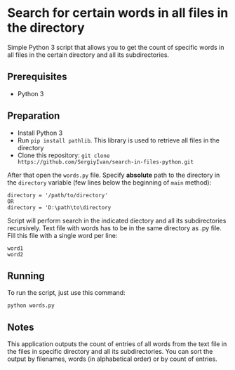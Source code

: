 # Search for certain words in all files in the directory

Simple Python 3 script that allows you to get the count of specific words in all files in the certain directory and all its subdirectories.

## Prerequisites
* Python 3

## Preparation
* Install Python 3
* Run `pip install pathlib`. This library is used to retrieve all files in the directory
* Clone this repository: `git clone https://github.com/SergiyIvan/search-in-files-python.git`

After that open the `words.py` file. Specify **absolute** path to the directory in the `directory` variable (few lines below the beginning of `main` method):
```
directory = '/path/to/directory'
OR
directory = 'D:\path\to\directory
```
Script will perform search in the indicated diectory and all its subdirectories recursively.
Text file with words has to be in the same directory as .py file. Fill this file with a single word per line:
```
word1
word2
```

## Running
To run the script, just use this command:
```
python words.py
```

## Notes
This application outputs the count of entries of all words from the text file in the files in specific directory and all its subdirectories. You can sort the output by filenames, words (in alphabetical order) or by count of entries.
